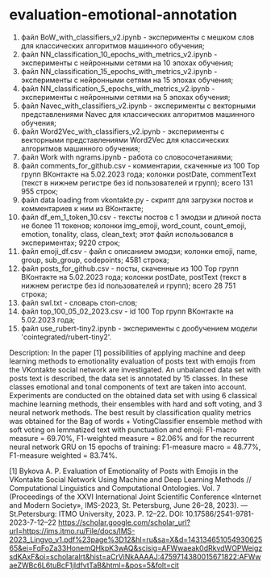 # evaluation-emotional-annotation
1) файл BoW_with_classifiers_v2.ipynb - эксперименты с мешком слов для классических алгоритмов машинного обучения;
2) файл NN_classification_10_epochs_with_metrics_v2.ipynb - эксперименты с нейронными сетями на 10 эпохах обучения;
3) файл NN_classification_15_epochs_with_metrics_v2.ipynb - эксперименты с нейронными сетями на 15 эпохах обучения;
4) файл NN_classification_5_epochs_with_metrics_v2.ipynb - эксперименты с нейронными сетями на 5 эпохах обучения;
5) файл Navec_with_classifiers_v2.ipynb - эксперименты с векторными представлениями Navec для классических алгоритмов машинного обучения;
6) файл Word2Vec_with_classifiers_v2.ipynb - эксперименты с векторными представлениями Word2Vec для классических алгоритмов машинного обучения;
7) файл Work with ngrams.ipynb - работа со словосочетаниями;
8) файл comments_for_github.csv - комментарии, скаченные из 100 Top групп ВКонтакте на 5.02.2023 года; колонки postDate, commentText (текст в нижнем регистре без id пользователей и групп); всего 131 955 строк;
9) файл data loading from vkontakte.py - скрипт для загрузки постов и комментариев к ним из ВКонтакте;
10) файл df_em_1_token_10.csv - тексты постов с 1 эмодзи и длиной поста не более 11 токенов; колонки img_emoji, word_count, count_emoji, emotion, tonality, class, clean_text; этот файл использовался в экспериментах; 9220 строк;
11) файл emoji_df.csv - файл с описанием эмодзи; колонки emoji, name, group, sub_group, codepoints; 4581 строка;
12) файл posts_for_github.csv - посты, скаченные из 100 Top групп ВКонтакте на 5.02.2023 года; колонки postDate, postText (текст в нижнем регистре без id пользователей и групп); всего 28 751 строка;
13) файл swl.txt - словарь стоп-слов;
14) файл top_100_05_02_2023.csv - id 100 Top групп ВКонтакте на 5.02.2023 года;
15) файл use_rubert-tiny2.ipynb - эксперименты с дообучением модели 'cointegrated/rubert-tiny2'.

Description: In the paper [1] possibilities of applying machine and deep learning methods to emotionality evaluation of posts text with emojis from the VKontakte social network are investigated. An unbalanced data set with posts text is described, the data set is annotated by 15 classes. In these classes emotional and tonal components of text are taken into account. Experiments are conducted on the obtained data set with using 6 classical machine learning methods, their ensembles with hard and soft voting, and 3 neural network methods. The best result by classification quality metrics was obtained for the Bag of words + VotingClassifier ensemble method with soft voting on lemmatized text with punctuation and emoji: F1-macro measure = 69.70%, F1-weighted measure = 82.06% and for the recurrent neural network GRU on 15 epochs of training: F1-measure macro = 48.77%, F1-measure weighted = 83.74%.

[1] Bykova A. P. Evaluation of Emotionality of Posts with Emojis in the
VKontakte Social Network Using Machine and Deep Learning Methods // Computational Linguistics
and Computational Ontologies. Vol. 7 (Proceedings of the XXVI International Joint
Scientific Conference «Internet and Modern Society», IMS-2023, St. Petersburg, June 26–28, 2023). —
St.Petersburg: ITMO University, 2023. P. 12–22. DOI: 10.17586/2541-9781-2023-7-12–22 
https://scholar.google.com/scholar_url?url=https://ims.itmo.ru/File/docs/IMS-2023_Lingvo_v1.pdf%23page%3D12&hl=ru&sa=X&d=14313465105493062565&ei=FqFoZa33HonemQHkpK3wAQ&scisig=AFWwaeak0dRkvdWOPWeigzsdKAxF&oi=scholaralrt&hist=aCrViNkAAAAJ:4759714380015671822:AFWwaeZWBc6L6tuBcF1jIdfvtTaB&html=&pos=5&folt=cit
